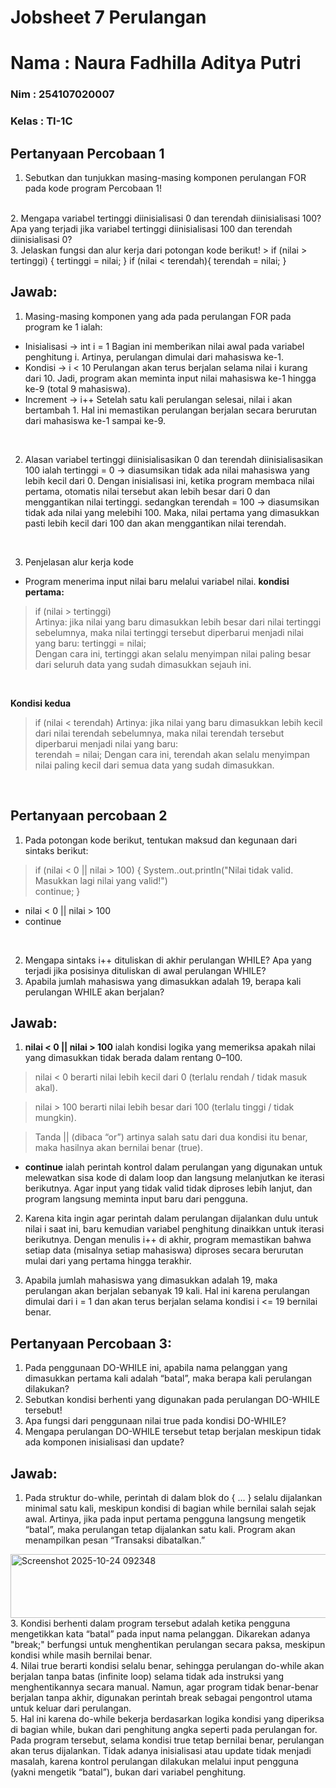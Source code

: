 # Jobsheet 7 Perulangan
 <h1> Nama   : Naura Fadhilla Aditya Putri </h1>
 <h3> Nim    : 254107020007 </h3>
 <h3> Kelas  : TI-1C </h3>

 ## Pertanyaan Percobaan 1 <br>
1. Sebutkan dan tunjukkan masing-masing komponen perulangan FOR pada kode program
Percobaan 1!
<br>
2. Mengapa variabel tertinggi diinisialisasi 0 dan terendah diinisialisasi 100? Apa yang
terjadi jika variabel tertinggi diinisialisasi 100 dan terendah diinisialisasi 0?
<br>
3. Jelaskan fungsi dan alur kerja dari potongan kode berikut!
> if (nilai > tertinggi) {
  tertinggi = nilai;
  } if (nilai < terendah){
  terendah = nilai;
  }


## Jawab: <br>
1. Masing-masing komponen yang ada pada perulangan FOR pada program ke 1 ialah: 
- Inisialisasi → int i = 1
Bagian ini memberikan nilai awal pada variabel penghitung i.
Artinya, perulangan dimulai dari mahasiswa ke-1.
- Kondisi → i < 10
Perulangan akan terus berjalan selama nilai i kurang dari 10.
Jadi, program akan meminta input nilai mahasiswa ke-1 hingga ke-9 (total 9 mahasiswa).
- Increment → i++
Setelah satu kali perulangan selesai, nilai i akan bertambah 1.
Hal ini memastikan perulangan berjalan secara berurutan dari mahasiswa ke-1 sampai ke-9.
<br>

2. Alasan variabel tertinggi diinisialisasikan 0 dan terendah diinisialisasikan 100 ialah tertinggi = 0 → diasumsikan tidak ada nilai mahasiswa yang lebih kecil dari 0.
Dengan inisialisasi ini, ketika program membaca nilai pertama, otomatis nilai tersebut akan lebih besar dari 0 dan menggantikan nilai tertinggi. sedangkan terendah = 100 → diasumsikan tidak ada nilai yang melebihi 100.
Maka, nilai pertama yang dimasukkan pasti lebih kecil dari 100 dan akan menggantikan nilai terendah.
<br>

3. Penjelasan alur kerja kode
- Program menerima input nilai baru melalui variabel nilai.
**kondisi pertama:** <br>
> if (nilai > tertinggi) <br>
Artinya: jika nilai yang baru dimasukkan lebih besar dari nilai tertinggi sebelumnya, maka nilai tertinggi tersebut diperbarui menjadi nilai yang baru:
> tertinggi = nilai; <br>
Dengan cara ini, tertinggi akan selalu menyimpan nilai paling besar dari seluruh data yang sudah dimasukkan sejauh ini. 
<br>

**Kondisi kedua**
> if (nilai < terendah)
Artinya: jika nilai yang baru dimasukkan lebih kecil dari nilai terendah sebelumnya, maka nilai terendah tersebut diperbarui menjadi nilai yang baru: <br>
> terendah = nilai;
Dengan cara ini, terendah akan selalu menyimpan nilai paling kecil dari semua data yang sudah dimasukkan.
<br>

## Pertanyaan percobaan 2 
1. Pada potongan kode berikut, tentukan maksud dan kegunaan dari sintaks berikut:
> if (nilai < 0 || nilai > 100) {
>    System..out.println("Nilai tidak valid. Masukkan lagi nilai yang valid!") <br>
>   continue;
>  }
- nilai < 0 || nilai > 100
- continue
<br>

2.  Mengapa sintaks i++ dituliskan di akhir perulangan WHILE? Apa yang terjadi jika posisinya
dituliskan di awal perulangan WHILE? <br>
3. Apabila jumlah mahasiswa yang dimasukkan adalah 19, berapa kali perulangan WHILE
akan berjalan? <br>

## Jawab:
1. **nilai < 0 || nilai > 100** ialah kondisi logika yang memeriksa apakah nilai yang dimasukkan tidak berada dalam rentang 0–100.
> nilai < 0 berarti nilai lebih kecil dari 0 
> (terlalu rendah / tidak masuk akal).

> nilai > 100 berarti nilai lebih besar dari 100 
> (terlalu tinggi / tidak mungkin).

> Tanda || (dibaca “or”) artinya salah satu dari dua
> kondisi itu benar, maka hasilnya akan bernilai
> benar (true).
- **continue** ialah perintah kontrol dalam perulangan yang digunakan untuk melewatkan sisa kode di dalam loop dan langsung melanjutkan ke iterasi berikutnya. Agar input yang tidak valid tidak diproses lebih lanjut, dan program langsung meminta input baru dari pengguna. <br>

2. Karena kita ingin agar perintah dalam perulangan dijalankan dulu untuk nilai i saat ini, baru kemudian variabel penghitung dinaikkan untuk iterasi berikutnya.
Dengan menulis i++ di akhir, program memastikan bahwa setiap data (misalnya setiap mahasiswa) diproses secara berurutan mulai dari yang pertama hingga terakhir. <br>

3. Apabila jumlah mahasiswa yang dimasukkan adalah 19, maka perulangan akan berjalan sebanyak 19 kali. Hal ini karena perulangan dimulai dari i = 1 dan akan terus berjalan selama kondisi i <= 19 bernilai benar. <br>

## Pertanyaan Percobaan 3:
1. Pada penggunaan DO-WHILE ini, apabila nama pelanggan yang dimasukkan pertama kali
adalah “batal”, maka berapa kali perulangan dilakukan? <br>
2. Sebutkan kondisi berhenti yang digunakan pada perulangan DO-WHILE tersebut! <br>
3. Apa fungsi dari penggunaan nilai true pada kondisi DO-WHILE? <br>
4. Mengapa perulangan DO-WHILE tersebut tetap berjalan meskipun tidak ada komponen
inisialisasi dan update? <br>

## Jawab:
1. Pada struktur do-while, perintah di dalam blok do { ... } selalu dijalankan minimal satu kali, meskipun kondisi di bagian while bernilai salah sejak awal.
Artinya, jika pada input pertama pengguna langsung mengetik “batal”, maka perulangan tetap dijalankan satu kali. Program akan menampilkan pesan “Transaksi dibatalkan.”
<img width="807" height="102" alt="Screenshot 2025-10-24 092348" src="https://github.com/user-attachments/assets/db87307a-4fc0-4237-9b78-f26aca5e36c1" />
<br>
3. Kondisi berhenti dalam program tersebut adalah ketika pengguna mengetikkan kata “batal” pada input nama pelanggan. Dikarekan adanya "break;" berfungsi untuk menghentikan perulangan secara paksa, meskipun kondisi while masih bernilai benar. <br>
4. Nilai true berarti kondisi selalu benar, sehingga perulangan do-while akan berjalan tanpa batas (infinite loop) selama tidak ada instruksi yang menghentikannya secara manual.
Namun, agar program tidak benar-benar berjalan tanpa akhir, digunakan perintah break sebagai pengontrol utama untuk keluar dari perulangan. <br>
5. Hal ini karena do-while bekerja berdasarkan logika kondisi yang diperiksa di bagian while, bukan dari penghitung angka seperti pada perulangan for.
Pada program tersebut, selama kondisi true tetap bernilai benar, perulangan akan terus dijalankan. Tidak adanya inisialisasi atau update tidak menjadi masalah, karena kontrol perulangan dilakukan melalui input pengguna (yakni mengetik “batal”), bukan dari variabel penghitung. <br>
